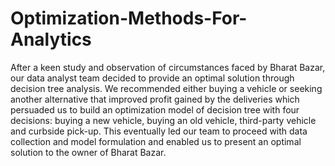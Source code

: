 # Optimization-Methods-For-Analytics
After a keen study and observation of circumstances faced by Bharat Bazar, our data analyst team decided to provide an optimal solution through decision tree analysis. We recommended either buying a vehicle or seeking another alternative that improved profit gained by the deliveries which persuaded us to build an optimization model of decision tree with four decisions: buying a new vehicle, buying an old vehicle, third-party vehicle and curbside pick-up. This eventually led our team to proceed with data collection and model formulation and enabled us to present an optimal solution to the owner of Bharat Bazar.
